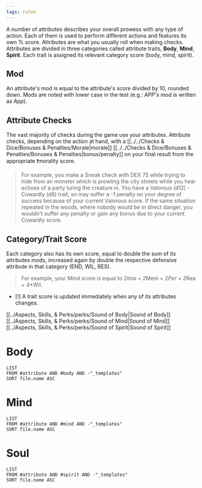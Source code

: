 ```yaml
---
tags: rules
---
```

A number of attributes describes your overall prowess with any type of action. Each of them is used to perform different actions and features its own % score. Attributes are what you usually roll when making checks.
Attributes are divided in three categories called attribute traits, **Body**, **Mind**, **Spirit**. Each trait is assigned its relevant category score (body, mind, spirit).

## Mod
An attribute's mod is equal to the attribute's score divided by 10, rounded down. Mods are noted with lower case in the test (e.g.: *APP's* mod is written as *App*).

## Attribute Checks
The vast majority of checks during the game use your attributes. Attribute checks, depending on the action at hand, with a [[../../Checks & Dice/Bonuses & Penalties/Morale|morale]] [[../../Checks & Dice/Bonuses & Penalties/Bonuses & Penalties|bonus/penalty]] on your final result from the appropriate ❗morality score.
> For example, you make a Sneak check with DEX 75 while trying to hide from an monster which is prowling the city streets while you hear echoes of a party luring the creature in. You have a Valorous (d12) - Cowardly (d6) trait, so may suffer a -1 penalty on your degree of success because of your current Valorous score. If the same situation repeated in the woods, where nobody would be in direct danger, you wouldn't suffer any penalty or gain any bonus due to your current Cowardly score.

## Category/Trait Score
Each category also has its own score, equal to double the sum of its attributes mods, increased again by double the respective defensive attribute in that category (END, WIL, RES).
> For example, your Mind score is equal to 2*Ima + 2*Mem + 2*Per + 2*Rea + 4*Wil.

- [!] A trait score is updated immediately when any of its attributes changes.

[[../Aspects, Skills, & Perks/perks/Sound of Body|Sound of Body]]
[[../Aspects, Skills, & Perks/perks/Sound of Mind|Sound of Mind]]
[[../Aspects, Skills, & Perks/perks/Sound of Spirit|Sound of Spirit]]


# Body
```dataview
LIST
FROM #attribute AND #body AND -"_templates"
SORT file.name ASC
```


# Mind
```dataview
LIST
FROM #attribute AND #mind AND -"_templates"
SORT file.name ASC
```


# Soul
```dataview
LIST
FROM #attribute AND #spirit AND -"_templates"
SORT file.name ASC
```

